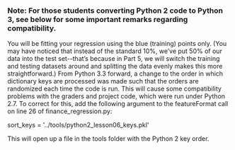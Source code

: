 ### Note: For those students converting Python 2 code to Python 3, see below for some important remarks regarding compatibility.

You will be fitting your regression using the blue (training) points only. (You may have noticed that instead of the standard 10%, we’ve put 50% of our data into the test set--that’s because in Part 5, we will switch the training and testing datasets around and splitting the data evenly makes this more straightforward.)
From Python 3.3 forward, a change to the order in which dictionary keys are processed was made such that the orders are randomized each time the code is run. This will cause some compatibility problems with the graders and project code, which were run under Python 2.7. To correct for this, add the following argument to the featureFormat call on line 26 of finance_regression.py:

sort_keys = '../tools/python2_lesson06_keys.pkl'

This will open up a file in the tools folder with the Python 2 key order.